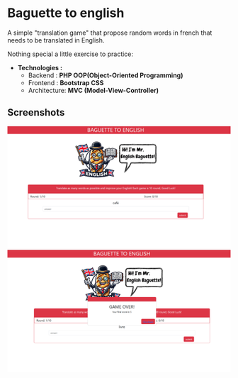 # Baguette to english 
A simple "translation game" that propose random words in french that needs to be translated in English.

Nothing special a little exercise to practice:

- **Technologies :**
  - Backend : **PHP OOP(Object-Oriented Programming)**
  - Frontend : **Bootstrap CSS**
  - Architecture: **MVC (Model-View-Controller)**
 
## Screenshots

<img src="Screenshotsreadme\Screenshot1.png" width="700">
<img src="Screenshotsreadme\Screenshot2.png" width="700">

